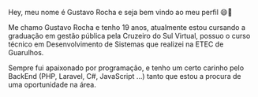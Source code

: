Hey, meu nome é Gustavo Rocha e seja bem vindo ao meu perfil  😄👋

Me chamo Gustavo Rocha e tenho 19 anos, atualmente estou cursando a graduação em gestão pública pela Cruzeiro do Sul Virtual, possuo o curso técnico em Desenvolvimento de Sistemas que realizei na ETEC de Guarulhos.

Sempre fui apaixonado por programação, e tenho um certo carinho pelo BackEnd (PHP, Laravel, C#, JavaScript ...) tanto que estou a procura de uma oportunidade na área.
<!--
**rochaa0/rochaa0** is a ✨ _special_ ✨ repository because its `README.md` (this file) appears on your GitHub profile.

Here are some ideas to get you started:

- 🔭 I’m currently working on ...
- 🌱 I’m currently learning ...
- 👯 I’m looking to collaborate on ...
- 🤔 I’m looking for help with ...
- 💬 Ask me about ...
- 📫 How to reach me: ...
- 😄 Pronouns: ...
- ⚡ Fun fact: ...
-->
